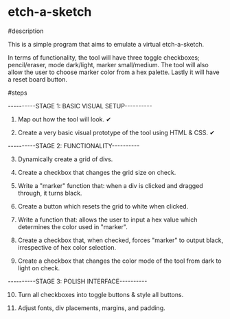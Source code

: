 # etch-a-sketch

#description

This is a simple program that aims to emulate a virtual etch-a-sketch.

In terms of functionality, the tool will have three toggle checkboxes; pencil/eraser, mode dark/light, marker small/medium. The tool will also allow the user to choose marker color from a hex palette. Lastly it will have a reset board button. 

#steps

----------STAGE 1: BASIC VISUAL SETUP----------

1. Map out how the tool will look. ✔

2. Create a very basic visual prototype of the tool using HTML & CSS. ✔

----------STAGE 2: FUNCTIONALITY----------

3. Dynamically create a grid of divs. 

4. Create a checkbox that changes the grid size on check.

5. Write a "marker" function that: when a div is clicked and dragged through, it turns black. 

6. Create a button which resets the grid to white when clicked.

7. Write a function that: allows the user to input a hex value which determines the color used in "marker".

8. Create a checkbox that, when checked, forces "marker" to output black, irrespective of hex color selection.

9. Create a checkbox that changes the color mode of the tool from dark to light on check.

----------STAGE 3: POLISH INTERFACE----------

10. Turn all checkboxes into toggle buttons & style all buttons.

11. Adjust fonts, div placements, margins, and padding.





